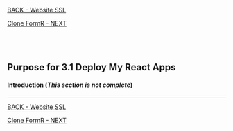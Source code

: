 <!-- ------------------------------------------------------------------------- -->

<div class="page-back">


[BACK - Website SSL](/Setup/purposes/pfr0306_Setup-Website-SSL-Ubuntu.md)
</div><div class="page-next">

[Clone FormR - NEXT](/Setup/purposes/pfr0103_Clone-FormR.md)
</div><div style="margin-top:35px">&nbsp;</div>

<!-- ------------------------------------------------------------------------- -->


## Purpose for 3.1 Deploy My React Apps

#### Introduction  (*This section is not complete*)
----



<!-- ------------------------------------------------------------------------- -->

<div class="page-back">

[BACK - Website SSL](/Setup/purposes/pfr0306_Setup-Website-SSL-Ubuntu.md)
</div><div class="page-next">

[Clone FormR - NEXT](/Setup/purposes/pfr0103_Clone-FormR.md)
</div>

<!-- ------------------------------------------------------------------------- -->